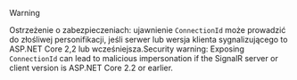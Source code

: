 > [!WARNING]
> <span data-ttu-id="fdcc6-101">Ostrzeżenie o zabezpieczeniach: ujawnienie `ConnectionId` może prowadzić do złośliwej personifikacji, jeśli serwer lub wersja klienta sygnalizującego to ASP.NET Core 2,2 lub wcześniejsza.</span><span class="sxs-lookup"><span data-stu-id="fdcc6-101">Security warning: Exposing `ConnectionId` can lead to malicious impersonation if the SignalR server or client version is ASP.NET Core 2.2 or earlier.</span></span>
